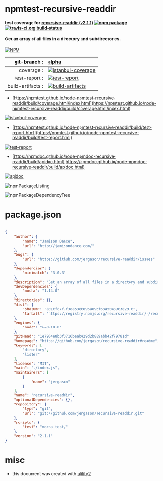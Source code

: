 # npmtest-recursive-readdir

#### test coverage for  [recursive-readdir (v2.1.1)](https://github.com/jergason/recursive-readdir#readme)  [![npm package](https://img.shields.io/npm/v/npmtest-recursive-readdir.svg?style=flat-square)](https://www.npmjs.org/package/npmtest-recursive-readdir) [![travis-ci.org build-status](https://api.travis-ci.org/npmtest/node-npmtest-recursive-readdir.svg)](https://travis-ci.org/npmtest/node-npmtest-recursive-readdir)

#### Get an array of all files in a directory and subdirectories.

[![NPM](https://nodei.co/npm/recursive-readdir.png?downloads=true&downloadRank=true&stars=true)](https://www.npmjs.com/package/recursive-readdir)

| git-branch : | [alpha](https://github.com/npmtest/node-npmtest-recursive-readdir/tree/alpha)|
|--:|:--|
| coverage : | [![istanbul-coverage](https://npmtest.github.io/node-npmtest-recursive-readdir/build/coverage.badge.svg)](https://npmtest.github.io/node-npmtest-recursive-readdir/build/coverage.html/index.html)|
| test-report : | [![test-report](https://npmtest.github.io/node-npmtest-recursive-readdir/build/test-report.badge.svg)](https://npmtest.github.io/node-npmtest-recursive-readdir/build/test-report.html)|
| build-artifacts : | [![build-artifacts](https://npmtest.github.io/node-npmtest-recursive-readdir/glyphicons_144_folder_open.png)](https://github.com/npmtest/node-npmtest-recursive-readdir/tree/gh-pages/build)|

- [https://npmtest.github.io/node-npmtest-recursive-readdir/build/coverage.html/index.html](https://npmtest.github.io/node-npmtest-recursive-readdir/build/coverage.html/index.html)

[![istanbul-coverage](https://npmtest.github.io/node-npmtest-recursive-readdir/build/screenCapture.buildCi.browser.%252Ftmp%252Fbuild%252Fcoverage.lib.html.png)](https://npmtest.github.io/node-npmtest-recursive-readdir/build/coverage.html/index.html)

- [https://npmtest.github.io/node-npmtest-recursive-readdir/build/test-report.html](https://npmtest.github.io/node-npmtest-recursive-readdir/build/test-report.html)

[![test-report](https://npmtest.github.io/node-npmtest-recursive-readdir/build/screenCapture.buildCi.browser.%252Ftmp%252Fbuild%252Ftest-report.html.png)](https://npmtest.github.io/node-npmtest-recursive-readdir/build/test-report.html)

- [https://npmdoc.github.io/node-npmdoc-recursive-readdir/build/apidoc.html](https://npmdoc.github.io/node-npmdoc-recursive-readdir/build/apidoc.html)

[![apidoc](https://npmdoc.github.io/node-npmdoc-recursive-readdir/build/screenCapture.buildCi.browser.%252Ftmp%252Fbuild%252Fapidoc.html.png)](https://npmdoc.github.io/node-npmdoc-recursive-readdir/build/apidoc.html)

![npmPackageListing](https://npmtest.github.io/node-npmtest-recursive-readdir/build/screenCapture.npmPackageListing.svg)

![npmPackageDependencyTree](https://npmtest.github.io/node-npmtest-recursive-readdir/build/screenCapture.npmPackageDependencyTree.svg)



# package.json

```json

{
    "author": {
        "name": "Jamison Dance",
        "url": "http://jamisondance.com/"
    },
    "bugs": {
        "url": "https://github.com/jergason/recursive-readdir/issues"
    },
    "dependencies": {
        "minimatch": "3.0.3"
    },
    "description": "Get an array of all files in a directory and subdirectories.",
    "devDependencies": {
        "mocha": "1.14.0"
    },
    "directories": {},
    "dist": {
        "shasum": "a01cfc7f7f38a53ec096a096f63a50489c3e297c",
        "tarball": "https://registry.npmjs.org/recursive-readdir/-/recursive-readdir-2.1.1.tgz"
    },
    "engines": {
        "node": ">=0.10.0"
    },
    "gitHead": "1e7954e8b3f3716beab429d2b889abb42f79781d",
    "homepage": "https://github.com/jergason/recursive-readdir#readme",
    "keywords": [
        "directory",
        "lister"
    ],
    "license": "MIT",
    "main": "./index.js",
    "maintainers": [
        {
            "name": "jergason"
        }
    ],
    "name": "recursive-readdir",
    "optionalDependencies": {},
    "repository": {
        "type": "git",
        "url": "git://github.com/jergason/recursive-readdir.git"
    },
    "scripts": {
        "test": "mocha test/"
    },
    "version": "2.1.1"
}
```



# misc
- this document was created with [utility2](https://github.com/kaizhu256/node-utility2)
